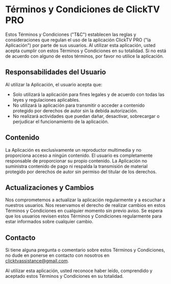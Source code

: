 # Términos y Condiciones de ClickTV PRO

Estos Términos y Condiciones ("T&C") establecen las reglas y consideraciones que regulan el uso de la aplicación ClickTV PRO ("la Aplicación") por parte de sus usuarios. Al utilizar esta aplicación, usted acepta cumplir con estos Términos y Condiciones en su totalidad. Si no está de acuerdo con alguno de estos términos, por favor no utilice la aplicación.

## Responsabilidades del Usuario

Al utilizar la Aplicación, el usuario acepta que:

- Solo utilizará la aplicación para fines legales y de acuerdo con todas las leyes y regulaciones aplicables.
- No utilizará la aplicación para transmitir o acceder a contenido protegido por derechos de autor sin la debida autorización.
- No realizará actividades que puedan dañar, desactivar, sobrecargar o perjudicar el funcionamiento de la aplicación.

## Contenido

La Aplicación es exclusivamente un reproductor multimedia y no proporciona acceso a ningún contenido. El usuario es completamente responsable de proporcionar su propio contenido. La Aplicación no suministra contenido de pago ni respalda la transmisión de material protegido por derechos de autor sin permiso del titular de los derechos.

## Actualizaciones y Cambios

Nos comprometemos a actualizar la aplicación regularmente y a escuchar a nuestros usuarios. Nos reservamos el derecho de realizar cambios en estos Términos y Condiciones en cualquier momento sin previo aviso. Se espera que los usuarios revisen estos Términos y Condiciones regularmente para estar informados sobre cualquier cambio.

## Contacto

Si tiene alguna pregunta o comentario sobre estos Términos y Condiciones, no dude en ponerse en contacto con nosotros en <clicktvassistance@gmail.com>.

Al utilizar esta aplicación, usted reconoce haber leído, comprendido y aceptado estos Términos y Condiciones en su totalidad.
